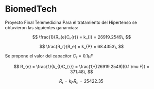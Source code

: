 # BiomedTech
Proyecto Final Telemedicina
Para el tratamiento del Hipertenso se obtuvieron las siguientes ganancias:

$$
\frac{1}{R_{e}C_{r}} = k_{I} = 26919.2549\,
$$

$$
\frac{R_r}{R_e} = k_{P} = 68.4353\,
$$

Se propone el valor del capacitor $C_r=0.1 \mu F$

$$
R_{e} = \frac{1}{k_{I}C_{r}} = \frac{1}{(26919.2549)(0.1 \mu F)} = 371.48\,
$$

$$
R_r=k_{P}{R_e} = 25422.35\,
$$
